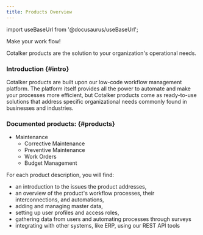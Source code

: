 ```yaml
---
title: Products Overview
---
```


import useBaseUrl from '@docusaurus/useBaseUrl'; 

<span className="align-center text-center hero__title">Make your work flow!</span>

<span className="align-center text-center hero__subtitle">Cotalker products are the solution to your organization's operational needs.</span>
<br/>

### Introduction {#intro}

Cotalker products are built upon our low-code workflow management platform. The platform itself provides all the power to automate and make your processes more efficient, but Cotalker products come as ready-to-use solutions that address specific organizational needs commonly found in businesses and industries.


### Documented products: {#products}
- Maintenance
  - Corrective Maintenance
  - Preventive Maintenance
  - Work Orders
  - Budget Management

For each product description, you will find:
- an introduction to the issues the product addresses, 
- an overview of the product's workflow processes, their interconnections, and automations, 
- adding and managing master data, 
- setting up user profiles and access roles, 
- gathering data from users and automating processes through surveys
- integrating with other systems, like ERP, using our REST API tools